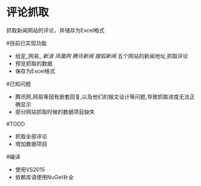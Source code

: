 # 评论抓取
抓取新闻网站的评论，并储存为Excel格式

#目前已实现功能
* 给定_网易_ _新浪_ _凤凰网_ _腾讯新闻_ _搜狐新闻_ 五个网站的新闻地址,抓取评论
* 预览抓取的数据
* 保存为Excel格式

#已知问题
* 腾讯网,网易等因有嵌套回复,以及他们的报文设计等问题,导致抓取进度无法正确显示
* 部分网站抓取时候的数据项目缺失

#TODO
* 抓取全部评论
* 增加数据项目

#编译
* 使用VS2015
* 依赖库请使用NuGet补全
